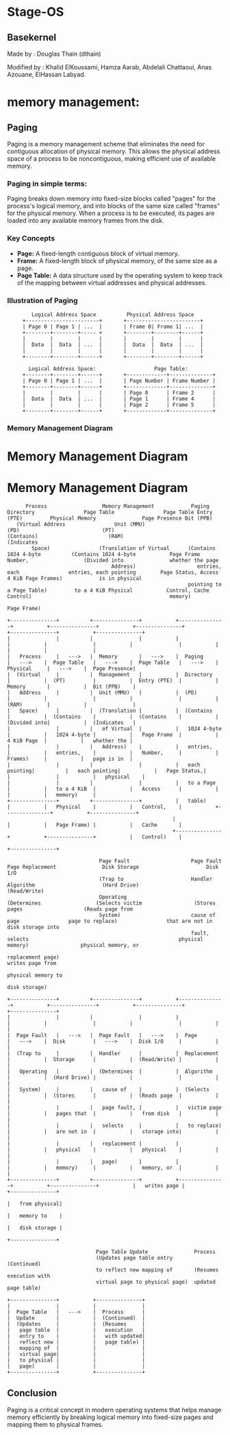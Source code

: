# Stage-OS

## Basekernel
Made by : Douglas Thain (dthain)

Modified by : Khalid ElKoussami, Hamza Aarab, Abdelali Chattaoui, Anas Azouane, ElHassan Labyad.


# memory management:
## Paging
Paging is a memory management scheme that eliminates the need for contiguous allocation of physical memory. This allows the physical address space of a process to be noncontiguous, making efficient use of available memory.
### Paging in simple terms:
Paging breaks down memory into fixed-size blocks called "pages" for the process's logical memory, and into blocks of the same size called "frames" for the physical memory. When a process is to be executed, its pages are loaded into any available memory frames from the disk.
### Key Concepts
- **Page:** A fixed-length contiguous block of virtual memory.
- **Frame:** A fixed-length block of physical memory, of the same size as a page.
- **Page Table:** A data structure used by the operating system to keep track of the mapping between virtual addresses and physical addresses.
### Illustration of Paging
            Logical Address Space          Physical Address Space
         +------------------------+       +------------------------+
         | Page 0 | Page 1 | ...  |       | Frame 0| Frame 1| ...  |
         +--------+--------+----- +       +--------+--------+------+
         |        |        |      |       |        |        |      |
         |  Data  |  Data  | ...  |       |  Data  |  Data  | ...  |
         |        |        |      |       |        |        |      |
         +--------+--------+------+       +--------+--------+------+

           Logical Address Space:                   Page Table:
         +--------+--------+------+       +-------------+--------------+
         | Page 0 | Page 1 | ...  |       | Page Number | Frame Number |
         +--------+--------+------+       +-------------+--------------+
         |        |        |      |       | Page 0      | Frame 2      |
         |  Data  |  Data  | ...  |       | Page 1      | Frame 4      |
         |        |        |      |       | Page 2      | Frame 5      |
         +--------+--------+------+       +-------------+--------------+


### Memory Management Diagram

# Memory Management Diagram

# Memory Management Diagram

          Process                  Memory Management            Paging Directory                Page Table                Page Table Entry (PTE)         Physical Memory               Page Presence Bit (PPB)
       (Virtual Address                Unit (MMU)                       (PD)                           (PT)                           (Contains)                       (RAM)                        (Indicates
            Space)                (Translation of Virtual      (Contains 1024 4-byte          (Contains 1024 4-byte           Page Frame Number,                  (Divided into               whether the page
                                      Address)                    entries, each                entries, each pointing        Page Status, Access                 4 KiB Page Frames)            is in physical
                                                               pointing to a Page Table)         to a 4 KiB Physical           Control, Cache Control)                                             memory)
                                                                                                     Page Frame)

    +---------------+          +---------------+           +---------------+           +---------------+           +---------------+           +---------------+           +---------------+
    |               |          |               |           |               |           |               |           |               |           |               |           |               |
    |   Process     |   --->   |  Memory       |   --->    |  Paging       |   --->    |  Page Table   |   --->    |  Page Table   |   --->    |  Physical     |   --->    |  Page Presence|
    |  (Virtual     |          |  Management   |           |  Directory    |           |  (PT)         |           |  Entry (PTE)  |           |  Memory       |           |  Bit (PPB)    |
    |   Address     |          |  Unit (MMU)   |           |  (PD)         |           |               |           |               |           |  (RAM)        |           |               |
    |   Space)      |          |  (Translation |           |  (Contains    |           |  (Contains    |           |  (Contains    |           |  (Divided into|           |  (Indicates   |
    |               |          |   of Virtual  |           |   1024 4-byte |           |   1024 4-byte |           |   Page Frame  |           |   4 KiB Page  |           |   whether the |
    |               |          |   Address)    |           |   entries,    |           |   entries,    |           |   Number,     |           |   Frames)     |           |   page is in  |
    |               |          |               |           |   each pointing|          |   each pointing|           |   Page Status,|           |               |           |   physical    |
    |               |          |               |           |   to a Page   |           |   to a 4 KiB  |           |   Access      |           |               |           |   memory)     |
    +---------------+          +---------------+           |   table)      |           |   Physical    |           |   Control,    |           +---------------+           +---------------+
                                                          |               |           |   Page Frame) |           |   Cache       |
                                                          +---------------+           +---------------+           |   Control)    |
                                                                                                                +---------------+

                                  Page Fault                    Page Fault                   Page Replacement               Disk Storage                      Disk I/O
                                  (Trap to                      Handler                      Algorithm                      (Hard Drive)                      (Read/Write)
                                  Operating                     (Determines                  (Selects victim                 (Stores pages                    (Reads page from
                                  System)                       cause of page                page to replace)                that are not in                   disk storage into
                                                                fault, selects                                                 physical memory)                 physical memory, or
                                                                replacement page)                                                                               writes page from
                                                                                                                                                               physical memory to
                                                                                                                                                               disk storage)
 
    +---------------+          +---------------+           +---------------+           +---------------+           +---------------+           +---------------+
    |               |          |               |           |               |           |               |           |               |           |               |
    |  Page Fault   |   --->   |  Page Fault   |   --->    |  Page         |   --->    |  Disk         |   --->    |  Disk I/O     |           |               |
    |  (Trap to     |          |  Handler      |           |  Replacement  |           |  Storage      |           |  (Read/Write) |           |               |
    |   Operating   |          |  (Determines  |           |  Algorithm    |           |  (Hard Drive) |           |               |           |               |
    |   System)     |          |   cause of    |           |  (Selects     |           |  (Stores      |           |  (Reads page  |           |               |
    |               |          |   page fault, |           |   victim page |           |   pages that  |           |   from disk   |           |               |
    |               |          |   selects     |           |   to replace) |           |   are not in  |           |   storage into|           |               |
    |               |          |   replacement |           |               |           |   physical    |           |   physical    |           |               |
    |               |          |   page)       |           |               |           |   memory)     |           |   memory, or  |           |               |
    +---------------+          +---------------+           +---------------+           +---------------+           |   writes page |           +---------------+
                                                                                                                |   from physical|
                                                                                                                |   memory to    |
                                                                                                                |   disk storage |
                                                                                                                +---------------+

                                 Page Table Update               Process
                                 (Updates page table entry       (Continued)
                                 to reflect new mapping of       (Resumes execution with
                                 virtual page to physical page)  updated page table)

    +---------------+           +---------------+
    |               |           |               |
    |  Page Table   |   --->    |  Process      |
    |  Update       |           |  (Continued)  |
    |  (Updates     |           |  (Resumes     |
    |   page table  |           |   execution   |
    |   entry to    |           |   with updated|
    |   reflect new |           |   page table) |
    |   mapping of  |           |               |
    |   virtual page|           |               |
    |   to physical |           |               |
    |   page)       |           |               |
    +---------------+           +---------------+
## Conclusion
Paging is a critical concept in modern operating systems that helps manage memory efficiently by breaking logical memory into fixed-size pages and mapping them to physical frames.
